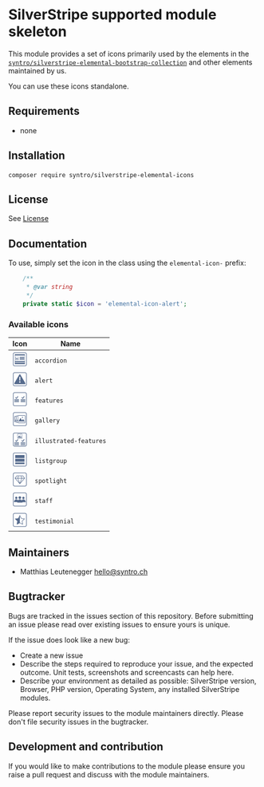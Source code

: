 # SilverStripe supported module skeleton

This module provides a set of icons primarily used by the elements in the
[`syntro/silverstripe-elemental-bootstrap-collection`](https://github.com/syntro-opensource/silverstripe-elemental-bootstrap-collection)
and other elements maintained by us.

You can use these icons standalone.


## Requirements

* none

## Installation

```
composer require syntro/silverstripe-elemental-icons
```



## License
See [License](license.md)


## Documentation

To use, simply set the icon in the class using the `elemental-icon-` prefix:

```php
    /**
     * @var string
     */
    private static $icon = 'elemental-icon-alert';
```

### Available icons


| Icon                                                                                                                                                                                                    | Name                   |
| ------------------------------------------------------------------------------------------------------------------------------------------------------------------------------------------------------- | ---------------------- |
| <img src="https://www.github.com/syntro-opensource/silverstripe-elemental-icons/raw/master/client/src/styles/accordion.svg?sanitize=true" alt="accordion" width="32" height="32">                       | `accordion`            |
| <img src="https://www.github.com/syntro-opensource/silverstripe-elemental-icons/raw/master/client/src/styles/alert.svg?sanitize=true" alt="alert" width="32" height="32">                               | `alert`                |
| <img src="https://www.github.com/syntro-opensource/silverstripe-elemental-icons/raw/master/client/src/styles/features.svg?sanitize=true" alt="features" width="32" height="32">                         | `features`             |
| <img src="https://www.github.com/syntro-opensource/silverstripe-elemental-icons/raw/master/client/src/styles/gallery.svg?sanitize=true" alt="gallery" width="32" height="32">                           | `gallery`              |
| <img src="https://www.github.com/syntro-opensource/silverstripe-elemental-icons/raw/master/client/src/styles/illustrated-features.svg?sanitize=true" alt="illustrated-features" width="32" height="32"> | `illustrated-features` |
| <img src="https://www.github.com/syntro-opensource/silverstripe-elemental-icons/raw/master/client/src/styles/listgroup.svg?sanitize=true" alt="listgroup" width="32" height="32">                       | `listgroup`            |
| <img src="https://www.github.com/syntro-opensource/silverstripe-elemental-icons/raw/master/client/src/styles/spotlight.svg?sanitize=true" alt="spotlight" width="32" height="32">                       | `spotlight`            |
| <img src="https://www.github.com/syntro-opensource/silverstripe-elemental-icons/raw/master/client/src/styles/staff.svg?sanitize=true" alt="staff" width="32" height="32">                               | `staff`                |
| <img src="https://www.github.com/syntro-opensource/silverstripe-elemental-icons/raw/master/client/src/styles/testimonial.svg?sanitize=true" alt="testimonial" width="32" height="32">                   | `testimonial`          |

## Maintainers
 * Matthias Leutenegger <hello@syntro.ch>

## Bugtracker
Bugs are tracked in the issues section of this repository. Before submitting an issue please read over
existing issues to ensure yours is unique.

If the issue does look like a new bug:

 - Create a new issue
 - Describe the steps required to reproduce your issue, and the expected outcome. Unit tests, screenshots
 and screencasts can help here.
 - Describe your environment as detailed as possible: SilverStripe version, Browser, PHP version,
 Operating System, any installed SilverStripe modules.

Please report security issues to the module maintainers directly. Please don't file security issues in the bugtracker.

## Development and contribution
If you would like to make contributions to the module please ensure you raise a pull request and discuss with the module maintainers.
